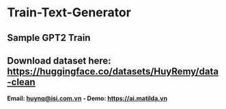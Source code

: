 # Train-Text-Generator
Sample GPT2 Train
---------
**Download dataset here: https://huggingface.co/datasets/HuyRemy/data-clean**
---------
**Email: huynq@isi.com.vn - Demo: https://ai.matilda.vn**
